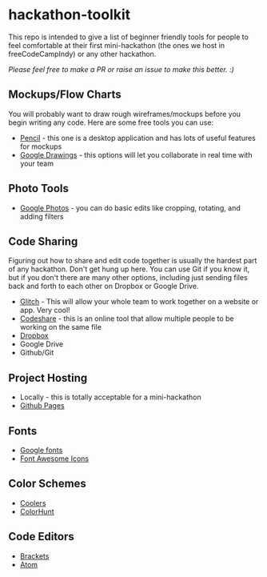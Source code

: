 # hackathon-toolkit

This repo is intended to give a list of beginner friendly tools for people to feel comfortable at their first mini-hackathon (the ones we host in freeCodeCampIndy) or any other hackathon.

*Please feel free to make a PR or raise an issue to make this better. :)*

## Mockups/Flow Charts

You will probably want to draw rough wireframes/mockups before you begin writing any code. Here are some free tools you can use:

* [Pencil](http://pencil.evolus.vn/Default.html) - this one is a desktop application and has lots of useful features for mockups
* [Google Drawings](https://docs.google.com/drawings/) - this options will let you collaborate in real time with your team

## Photo Tools

* [Google Photos](https://photos.google.com/) - you can do basic edits like cropping, rotating, and adding filters

## Code Sharing

Figuring out how to share and edit code together is usually the hardest part of any hackathon. Don't get hung up here. You can use Git if you know it, but if you don't there are many other options, including just sending files back and forth to each other on Dropbox or Google Drive.

* [Glitch](https://glitch.com) - This will allow your whole team to work together on a website or app. Very cool!
* [Codeshare](https://codeshare.io) - this is an online tool that allow multiple people to be working on the same file
* [Dropbox](https://www.dropbox.com)
* Google Drive
* Github/Git

## Project Hosting

* Locally - this is totally acceptable for a mini-hackathon
* [Github Pages](https://help.github.com/articles/configuring-a-publishing-source-for-github-pages/)

## Fonts

* [Google fonts](https://fonts.google.com/)
* [Font Awesome Icons](https://fontawesome.com/icons?d=gallery)

## Color Schemes

* [Coolers](https://coolors.co/)
* [ColorHunt](http://colorhunt.co/)

## Code Editors

* [Brackets](http://brackets.io/)
* [Atom](https://atom.io/)
